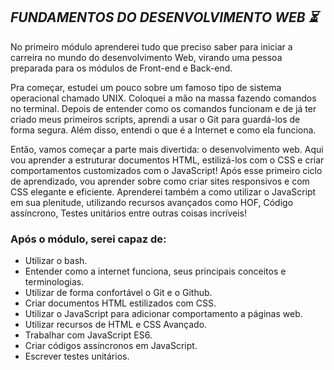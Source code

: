 ## *FUNDAMENTOS DO DESENVOLVIMENTO WEB :hourglass_flowing_sand:*

No primeiro módulo aprenderei tudo que preciso saber para iniciar a carreira no mundo do desenvolvimento Web, virando uma pessoa preparada para os módulos de Front-end e Back-end.

Pra começar, estudei um pouco sobre um famoso tipo de sistema operacional chamado UNIX. Coloquei a mão na massa fazendo comandos no terminal.
Depois de entender como os comandos funcionam e de já ter criado meus primeiros scripts, aprendi a usar o Git para guardá-los de forma segura. Além disso, entendi o que é a Internet e como ela funciona.

Então, vamos começar a parte mais divertida: o desenvolvimento web. Aqui vou aprender a estruturar documentos HTML, estilizá-los com o CSS e criar comportamentos customizados com o JavaScript!
Após esse primeiro ciclo de aprendizado, vou aprender sobre como criar sites responsivos e com CSS elegante e eficiente.
Aprenderei também a como utilizar o JavaScript em sua plenitude, utilizando recursos avançados como HOF, Código assíncrono, Testes unitários entre outras coisas incríveis!

### Após o módulo, serei capaz de:

* Utilizar o bash.
* Entender como a internet funciona, seus principais conceitos e terminologias.
* Utilizar de forma confortável o Git e o Github.
* Criar documentos HTML estilizados com CSS.
* Utilizar o JavaScript para adicionar comportamento a páginas web.
* Utilizar recursos de HTML e CSS Avançado.
* Trabalhar com JavaScript ES6.
* Criar códigos assíncronos em JavaScript.
* Escrever testes unitários.

